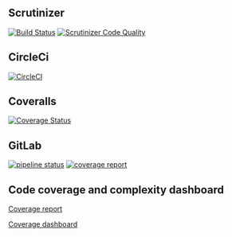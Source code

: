 ## Scrutinizer
[![Build Status](https://scrutinizer-ci.com/g/faparicior/ddd-symfony4-boilerplate/badges/build.png?b=master)](https://scrutinizer-ci.com/g/faparicior/ddd-symfony4-boilerplate/build-status/master)
[![Scrutinizer Code Quality](https://scrutinizer-ci.com/g/faparicior/ddd-symfony4-boilerplate/badges/quality-score.png?b=master)](https://scrutinizer-ci.com/g/faparicior/ddd-symfony4-boilerplate/?branch=master)

## CircleCi
[![CircleCI](https://circleci.com/gh/faparicior/ddd-symfony4-boilerplate/tree/master.svg?style=svg)](https://circleci.com/gh/faparicior/ddd-symfony4-boilerplate/tree/master)

## Coveralls
[![Coverage Status](https://coveralls.io/repos/github/faparicior/ddd-symfony4-boilerplate/badge.svg)](https://coveralls.io/github/faparicior/ddd-symfony4-boilerplate)

## GitLab
[![pipeline status](https://gitlab.com/fapariciorteam/ddd-symfony4-boilerplate/badges/master/pipeline.svg)](https://gitlab.com/fapariciorteam/ddd-symfony4-boilerplate/-/commits/master)
[![coverage report](https://gitlab.com/fapariciorteam/ddd-symfony4-boilerplate/badges/master/coverage.svg)](https://gitlab.com/fapariciorteam/ddd-symfony4-boilerplate/-/commits/master)

## Code coverage and complexity dashboard

[Coverage report](https://fapariciorteam.gitlab.io/ddd-symfony4-boilerplate)

[Coverage dashboard](https://fapariciorteam.gitlab.io/ddd-symfony4-boilerplate/dashboard.html)

